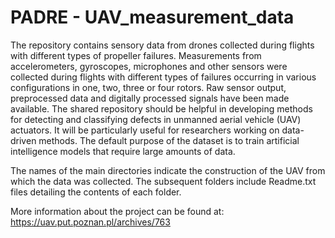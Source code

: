 # PADRE - UAV_measurement_data

The repository contains sensory data from drones collected during flights with different types of propeller failures. Measurements from accelerometers, gyroscopes, microphones and other sensors were collected during flights with different types of failures occurring in various configurations in one, two, three or four rotors. Raw sensor output, preprocessed data and digitally processed signals have been made available. The shared repository should be helpful in developing methods for detecting and classifying defects in unmanned aerial vehicle (UAV) actuators. It will be particularly useful for researchers working on data-driven methods. The default purpose of the dataset is to train artificial intelligence models that require large amounts of data.

The names of the main directories indicate the construction of the UAV from which the data was collected. The subsequent folders include Readme.txt files detailing the contents of each folder.

More information about the project can be found at: https://uav.put.poznan.pl/archives/763
